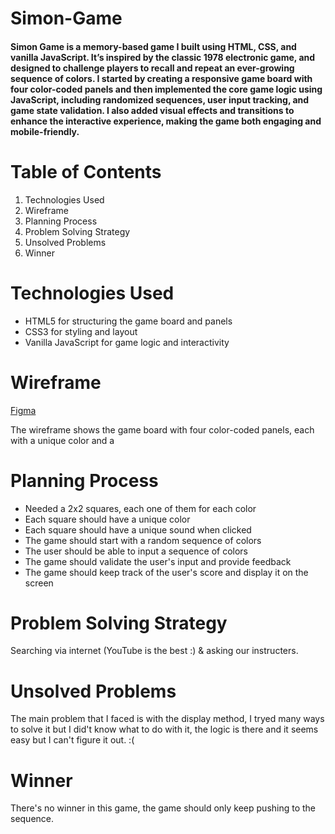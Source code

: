 # Simon-Game
#### Simon Game is a memory-based game I built using HTML, CSS, and vanilla JavaScript. It’s inspired by the classic 1978 electronic game, and designed to challenge players to recall and repeat an ever-growing sequence of colors. I started by creating a responsive game board with four color-coded panels and then implemented the core game logic using JavaScript, including randomized sequences, user input tracking, and game state validation. I also added visual effects and transitions to enhance the interactive experience, making the game both engaging and mobile-friendly.



# Table of Contents
1. Technologies Used
2. Wireframe
3. Planning Process
4. Problem Solving Strategy
5. Unsolved Problems
6. Winner

# Technologies Used
* HTML5 for structuring the game board and panels
* CSS3 for styling and layout
* Vanilla JavaScript for game logic and interactivity

# Wireframe
[Figma](https://www.figma.com/design/N4SE1H8UsphGxzq6rZBBxJ/Wire-frame-for-Simon-game?node-id=0-1&t=1L0bqgSQKaCkkvii-1)

The wireframe shows the game board with four color-coded panels, each with a unique color and a

# Planning Process
* Needed a 2x2 squares, each one of them for each color 
* Each square should have a unique color
* Each square should have a unique sound when clicked
* The game should start with a random sequence of colors
* The user should be able to input a sequence of colors
* The game should validate the user's input and provide feedback
* The game should keep track of the user's score and display it on the screen

# Problem Solving Strategy
Searching via internet (YouTube is the best :) & asking our instructers.
# Unsolved Problems
The main problem that I faced is with the display method, I tryed many ways to solve it but I did't know what to do with it, the logic is there and it seems easy but I can't figure it out. :(
# Winner
There's no winner in this game, the game should only keep pushing to the sequence.
